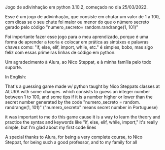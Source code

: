 Jogo de adivinhação em python 3.10.2, começado no dia 25/03/2022.

Esse é um jogo de adivinhação, que consiste em chutar um valor de 1 a 100, com dicas se o seu chute foi maior ou menor do que o número secreto gerado pelo código "numero_secreto= random.randrange(1, 101)"

Foi importante fazer esse jogo para o meu aprendizado, porque é uma forma de aprender a teoria e colocar em prática as sintáxes e palavras chaves como: "if, else, elif, import, while, etc."
é simples, bobo, mas sigo feliz com essas primeiras linhas de código em python.

Um agradecimento à Alura, ao Nico Steppat, e à minha família pelo todo suporte.

In English:

That's a guessing game made w/ python taught by Nico Steppats classes at ALURA with some changes. which consists to guess an integer number between 1 to 100, and some tips if it is a number higher or lower than the secret number generated by the code "numero_secreto = random. randrange(1, 101)" ("numero_secreto" means secret number in Portuguese)

it was important to me do this game cause it is a way to learn the theory and practice the syntax and keywords like "if, else, elif, while, import,"
it's really simple, but I'm glad about my first code lines

A special thanks to Alura, for being a very complete course, to Nico Steppat, for being such a good professor, and to my family for all 
